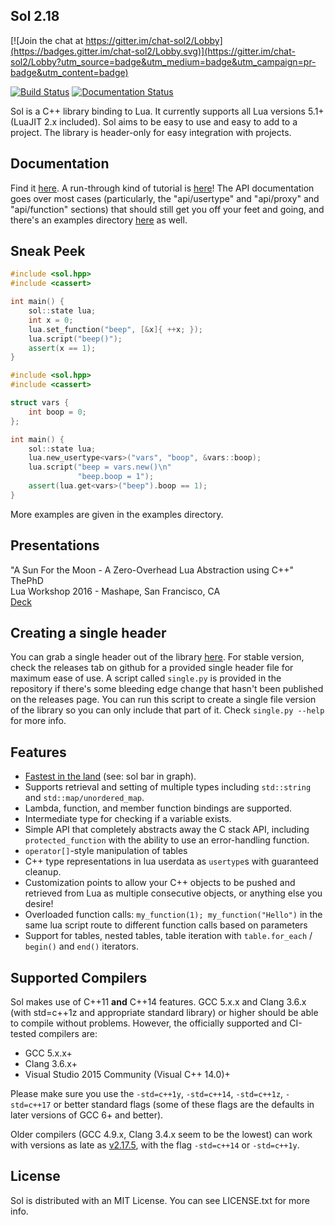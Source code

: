 ## Sol 2.18

[![Join the chat at https://gitter.im/chat-sol2/Lobby](https://badges.gitter.im/chat-sol2/Lobby.svg)](https://gitter.im/chat-sol2/Lobby?utm_source=badge&utm_medium=badge&utm_campaign=pr-badge&utm_content=badge)

[![Build Status](https://travis-ci.org/ThePhD/sol2.svg?branch=develop)](https://travis-ci.org/ThePhD/sol2)
[![Documentation Status](https://readthedocs.org/projects/sol2/badge/?version=latest)](http://sol2.readthedocs.io/en/latest/?badge=latest)

Sol is a C++ library binding to Lua. It currently supports all Lua versions 5.1+ (LuaJIT 2.x included). Sol aims to be easy to use and easy to add to a project.
The library is header-only for easy integration with projects.

## Documentation

Find it [here](http://sol2.rtfd.io/). A run-through kind of tutorial is [here](http://sol2.readthedocs.io/en/latest/tutorial/all-the-things.html)! The API documentation goes over most cases (particularly, the "api/usertype" and "api/proxy" and "api/function" sections) that should still get you off your feet and going, and there's an examples directory [here](https://github.com/ThePhD/sol2/tree/develop/examples) as well.

## Sneak Peek

```cpp
#include <sol.hpp>
#include <cassert>

int main() {
    sol::state lua;
    int x = 0;
    lua.set_function("beep", [&x]{ ++x; });
    lua.script("beep()");
    assert(x == 1);
}
```

```cpp
#include <sol.hpp>
#include <cassert>

struct vars {
    int boop = 0;
};

int main() {
    sol::state lua;
    lua.new_usertype<vars>("vars", "boop", &vars::boop);
    lua.script("beep = vars.new()\n"
               "beep.boop = 1");
    assert(lua.get<vars>("beep").boop == 1);
}
```

More examples are given in the examples directory.

## Presentations

"A Sun For the Moon - A Zero-Overhead Lua Abstraction using C++"  
ThePhD  
Lua Workshop 2016 - Mashape, San Francisco, CA  
[Deck](https://github.com/ThePhD/sol2/blob/develop/docs/presentations/ThePhD%20-%20No%20Overhead%20C%20Abstraction%20-%202016.10.14.pdf)

## Creating a single header

You can grab a single header out of the library [here](https://github.com/ThePhD/sol2/tree/develop/single/sol). For stable version, check the releases tab on github for a provided single header file for maximum ease of use. A script called `single.py` is provided in the repository if there's some bleeding edge change that hasn't been published on the releases page. You can run this script to create a single file version of the library so you can only include that part of it. Check `single.py --help` for more info.

## Features

- [Fastest in the land](http://sol2.readthedocs.io/en/latest/benchmarks.html) (see: sol bar in graph).
- Supports retrieval and setting of multiple types including `std::string` and `std::map/unordered_map`.
- Lambda, function, and member function bindings are supported.
- Intermediate type for checking if a variable exists.
- Simple API that completely abstracts away the C stack API, including `protected_function` with the ability to use an error-handling function.
- `operator[]`-style manipulation of tables
- C++ type representations in lua userdata as `usertype`s with guaranteed cleanup.
- Customization points to allow your C++ objects to be pushed and retrieved from Lua as multiple consecutive objects, or anything else you desire!
- Overloaded function calls: `my_function(1); my_function("Hello")` in the same lua script route to different function calls based on parameters
- Support for tables, nested tables, table iteration with `table.for_each` / `begin()` and `end()` iterators.

## Supported Compilers

Sol makes use of C++11 **and** C++14 features. GCC 5.x.x and Clang 3.6.x (with std=c++1z and appropriate standard library) 
or higher should be able to compile without problems.  However, the officially supported and CI-tested compilers are:

- GCC 5.x.x+
- Clang 3.6.x+
- Visual Studio 2015 Community (Visual C++ 14.0)+

Please make sure you use the `-std=c++1y`, `-std=c++14`, `-std=c++1z`, `-std=c++17` or better  standard flags 
(some of these flags are the defaults in later versions of GCC 6+ and better).

Older compilers (GCC 4.9.x, Clang 3.4.x seem to be the lowest) can work with versions as late 
as [v2.17.5](https://github.com/ThePhD/sol2/releases/tag/v2.17.5), with the flag `-std=c++14` or `-std=c++1y`.

## License

Sol is distributed with an MIT License. You can see LICENSE.txt for more info.
